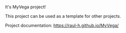 It's MyVega project!

This project can be used as a template for other projects.

Project documentation:
https://raul-h.github.io/MyVega/
